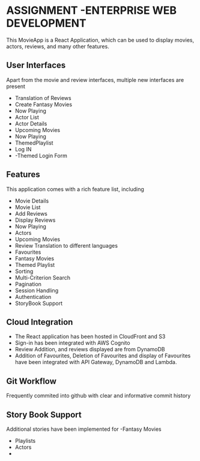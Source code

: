 # ASSIGNMENT -ENTERPRISE WEB DEVELOPMENT

This MovieApp is a React Application, which can be used to display movies, actors, reviews, and many other features.

## User Interfaces

Apart from the movie and review interfaces, multiple new interfaces are present

- Translation of Reviews
- Create Fantasy Movies
- Now Playing
- Actor List
- Actor Details
- Upcoming Movies
- Now Playing
- ThemedPlaylist
- Log IN
- -Themed Login Form

##  Features

This application comes with a rich feature list, including

- Movie Details
- Movie List
- Add Reviews
- Display Reviews
- Now Playing
- Actors 
- Upcoming Movies
- Review Translation to different languages
- Favourites
- Fantasy Movies
- Themed Playlist
- Sorting
- Multi-Criterion Search
- Pagination
- Session Handling
- Authentication
- StoryBook Support

##  Cloud Integration

- The React application has been hosted in CloudFront and S3
- Sign-in has been integrated with AWS Cognito
- Review Addition, and reviews displayed are from DynamoDB
- Addition of Favourites, Deletion of Favourites and display of Favourites have been integrated with API Gateway, DynamoDB and Lambda.

##  Git Workflow
Frequently commited into github with clear and informative commit history


##  Story Book Support
Additional stories have been implemented for 
-Fantasy Movies
- Playlists
- Actors
- 

